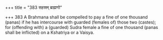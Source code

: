 +++
title = "383 सहस्रम् ब्राह्मणो"

+++
383	A Brahmana shall be compelled to pay a fine of one thousand (panas) if he has intercourse with guarded (females of) those two (castes); for (offending with) a (guarded) Sudra female a fine of one thousand (panas shall be inflicted) on a Kshatriya or a Vaisya.